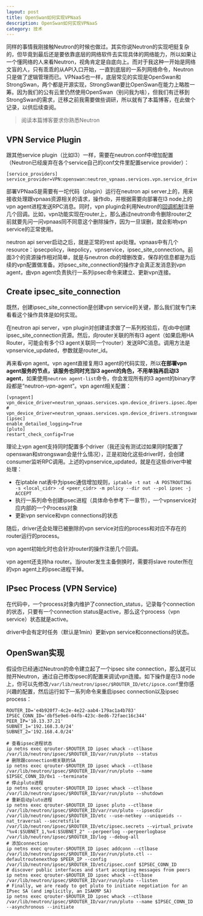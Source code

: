 ```yaml
---
layout: post
title: OpenSwan如何实现VPNaaS
description: OpenSwan如何实现VPNaaS
category: 技术
---
```


同样的事情我刚接触Neutron的时候也做过。其实你说Neutron的实现吧挺复杂的，但毕竟到最后还是要依靠底层的网络软件去实现具体的网络能力，所以如果让一个懂网络的人来看Neutron，视角肯定是自底向上。而对于我这种一开始是网络文盲的人，只有乖乖的从API入口开始，一直到底层的一系列网络命令，Neutron只是做了逻辑管理而已。VPNaaS也一样，底层常见的实现是OpenSwan和StrongSwan，两个都是开源实现，StrongSwan要比OpenSwan在能力上略胜一筹。因为我们的公有云里仍然使用OpenSwan（别问我为啥），但我们有迁移到StrongSwan的需求，迁移之前我需要做些调研，所以就有了本篇博客，在此做个记录，以供后续查阅。

> 阅读本篇博客要求你熟悉Neutron

## VPN Service Plugin
跟其他service plugin（比如l3）一样，需要在neutron.conf中增加配置（Neutron已经废弃在各个service自己的conf文件里配置service provider）：

    [service_providers]
    service_provider=VPN:openswan:neutron_vpnaas.services.vpn.service_drivers.ipsec.IPsecVPNDriver:default

部署VPNaaS是需要有一坨代码（plugin）运行在neutron api server上的，用来接收处理跟vpnaas资源相关的请求，操作db，并根据需要向部署在l3 node上的vpn agent进程发送RPC消息。同时，vpn plugin会利用Neutron的[回调机制](https://docs.openstack.org/developer/neutron/devref/callbacks.html)注册几个回调。比如，vpn功能实现在router上，那么通过neutron命令删除router之前就要先问一问vpnaas同不同意这个删除操作，因为一旦误删，就会影响vpn service的正常使用。

neutron api server启动之后，就是正常的rest api处理。vpnaas中有几个resource：ipsecpolicy，ikepolicy，vpnservice，ipsec_site_connection。前面3个的资源操作相对简单，就是与neutron db的增删改查，保存的信息都是为后续的vpn配置做准备。对ipsec_site_connection的操作才会真正发消息到vpn agent，由vpn agent负责执行一系列ipsec命令来建立、更新vpn连接。

## Create ipsec_site_connection
既然，创建ipsec_site_connection是创建vpn service的关键，那么我们就专门来看看这个操作具体是如何实现。

在neutron api server，vpn plugin对创建请求做了一系列校验后，在db中创建ipsec_site_connection资源。然后，向router关联的所有l3 agent（如果启用HA Router，可能会有多个l3 agent关联同一个router）发送RPC消息。调用方法是vpnservice_updated，参数就是router_id。

再来看vpn agent。vpn agent直接复用l3 agent的代码实现，所以**在部署vpn agent服务的节点，该服务也同时充当l3 agent的角色，不用单独再启动l3 agent**，如果使用`neutron agent-list`命令，你会发现所有的l3 agent的binary字段都是“neutron-vpn-agent”。vpn agent相关配置：

    [vpnagent]
    vpn_device_driver=neutron_vpnaas.services.vpn.device_drivers.ipsec.OpenSwanDriver
    # vpn_device_driver=neutron_vpnaas.services.vpn.device_drivers.strongswan_ipsec.StrongSwanDriver
    [ipsec]
    enable_detailed_logging=True
    [pluto]
    restart_check_config=True

理论上vpn agent支持同时配置多个driver（我还没有测试过如果同时配置了openswan和strongswan会是什么情况），正是初始化这些driver时，会创建consumer监听RPC调用。上述的vpnservice_updated，就是在这些driver中被处理：

- 在iptable nat表中为ipsec通信增加规则，`iptable -t nat -A POSTROUTING -s <local_cidr> -d <peer_cidr> -m policy --dir out --pol ipsec -j ACCEPT`
- 执行一系列命令创建ipsec进程（具体命令参考下一章节），一个vpnservice对应内部的一个Process对象
- 更新vpn service和vpn connections的状态

随后，driver还会处理已被删除的vpn service对应的process和对应不存在的router运行的process。

vpn agent初始化时也会针对router的操作注册几个回调。

vpn agent还支持ha router。当router发生主备倒换时，需要将slave router所在的vpn agent上的ipsec进程干掉。

## IPsec Process (VPN Service)
在代码中，一个process对象内维护了connection_status，记录每个connection的状态，只要有一个connection status是active，那么这个process（vpn service）状态就是active。

driver中会有定时任务（默认是1min）更新vpn service和connections的状态。

## OpenSwan实现
假设你已经通过Neutron的命令建立起了一个ipsec site connection，那么就可以抛开Neutron，通过自己修改ipsec的配置来调试vpn连接。如下操作是在l3 node上，你可以先修改`/var/lib/neutron/ipsec/$ROUTER_ID/etc/ipsce.conf`里你感兴趣的配置，然后运行如下一系列命令来重启ipsec connection以及ipsec process：

```
ROUTER_ID='e4b920f7-4c2e-4e22-aab4-179ac1a4b783'
IPSEC_CONN_ID='dbf5e9e6-04fb-423c-8ed6-72faec16c344'
PEER_IP='10.13.37.21'
SUBNET_1='192.168.3.0/24'
SUBNET_2='192.168.4.0/24'

# 查看ipsec进程状态
ip netns exec qrouter-$ROUTER_ID ipsec whack --ctlbase /var/lib/neutron/ipsec/$ROUTER_ID/var/run/pluto --status
# 删除跟connection相关联的SA
ip netns exec qrouter-$ROUTER_ID ipsec whack --ctlbase /var/lib/neutron/ipsec/$ROUTER_ID/var/run/pluto --name $IPSEC_CONN_ID/0x1 --terminate
# 停止pluto进程
ip netns exec qrouter-$ROUTER_ID ipsec whack --ctlbase /var/lib/neutron/ipsec/$ROUTER_ID/var/run/pluto --shutdown
# 重新启动pluto进程
ip netns exec qrouter-$ROUTER_ID ipsec pluto --ctlbase /var/lib/neutron/ipsec/$ROUTER_ID/var/run/pluto --ipsecdir /var/lib/neutron/ipsec/$ROUTER_ID/etc --use-netkey --uniqueids --nat_traversal --secretsfile /var/lib/neutron/ipsec/$ROUTER_ID/etc/ipsec.secrets --virtual_private "%v4:$SUBNET_1,%v4:$SUBNET_2" --perpeerlog --perpeerlogbase /var/lib/neutron/ipsec/$ROUTER_ID/log --debug-all
# 添加connection
ip netns exec qrouter-$ROUTER_ID ipsec addconn --ctlbase /var/lib/neutron/ipsec/$ROUTER_ID/var/run/pluto.ctl --defaultroutenexthop $PEER_IP --config /var/lib/neutron/ipsec/$ROUTER_ID/etc/ipsec.conf $IPSEC_CONN_ID
# discover public interfaces and start accepting messages from peers
ip netns exec qrouter-$ROUTER_ID ipsec whack --ctlbase /var/lib/neutron/ipsec/$ROUTER_ID/var/run/pluto --listen
# Finally, we are ready to get pluto to initiate negotiation for an IPsec SA (and implicitly, an ISAKMP SA)
ip netns exec qrouter-$ROUTER_ID ipsec whack --ctlbase /var/lib/neutron/ipsec/$ROUTER_ID/var/run/pluto --name $IPSEC_CONN_ID --asynchronous --initiate
```